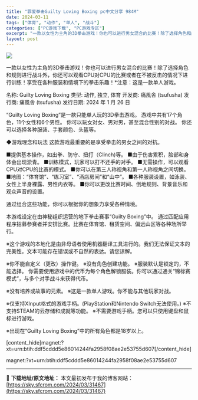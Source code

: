 ```yaml
---
title: "罪爱拳击Guilty Loving Boxing pc中文分享 984M"
date: 2024-03-11
tags: ["体育", "动作", "单人", "战斗"]
categories: ["PC游戏下载", "PC游戏专区"]
excerpt: "一款以女性为主角的3D拳击游戏！你也可以进行男女混合的比赛！除了选择角色和规则进行战斗外，你还可以观看CPU对CPU的比赛或者在不被反击的情况下进行训练！享受在各种服装和情境下的拳击乐趣！*注意：这是一款单人游戏。 名称: Guilty Loving Boxing 类型: 动作, 独立, 体育 开发&hellip;"
layout: post
---
```


<img class="game_header_image_full aligncenter" src="https://cdn.akamai.steamstatic.com/steam/apps/2597300/header.jpg?t=1706264486" />

一款以女性为主角的3D拳击游戏！你也可以进行男女混合的比赛！除了选择角色和规则进行战斗外，你还可以观看CPU对CPU的比赛或者在不被反击的情况下进行训练！享受在各种服装和情境下的拳击乐趣！*注意：这是一款单人游戏。

名称: Guilty Loving Boxing
类型: 动作, 独立, 体育
开发商: 痛風舎 (tsufusha)
发行商: 痛風舎 (tsufusha)
发行日期: 2024 年 1 月 26 日

“Guilty Loving Boxing”是一款只能单人玩的3D拳击游戏。
游戏中共有17个角色，11个女性和6个男性。
你可以玩女对女、男对男，甚至混合性别的对战。
你还可以选择各种服装、手套颜色、头盔等。

◆游戏理念和玩法
这款游戏最重要的是享受拳击的男女之间的对抗。

■提供基本操作，如出拳、防守、扭打（Clinch)等。
■由于伤害累积，脸部和身体会出现淤青。
■训练模式，玩家可以打不还手的对手。
■无需操作，可以观看CPU对CPU的比赛的模式。
■你可以在第三人称视角和第一人称视角之间切换。
■地图：“体育馆”、“练习室”、“酒店房间”和“山中”。
■各种服装设置，如泳装、女性上半身裸露、男性内衣等。
■你可以更改比赛时间、倒地规则、背景音乐和观众声音的设置。

通过组合这些功能，你可以根据你的想象力享受各种情境。

本游戏设定在由神秘组织运营的地下拳击赛事“Guilty Boxing”中。
通过匹配应用程序招募参赛者并安排比赛。比赛在体育馆、租赁空间、偏远山区等各种场所举行。

※这个游戏的本地化是由非母语者使用机器翻译工具进行的。我们无法保证文本的完美性。文本可能存在错误或不自然的表达。请您谅解。

※你不能自定义（更改）操作键。
※没有角色创建功能。
※服装默认是锁定的，不能选择。
你需要使用游戏中的代币为每个角色解锁服装。你可以通过通关“锦标赛模式”，与多个对手战斗来获得代币。

※没有培养或故事的元素。
※这是一款单人游戏。你不能与其他玩家对战。

※仅支持XInput格式的游戏手柄。(PlayStation和Nintendo Switch无法使用。)
※不支持STEAM的云存储和成就等功能。
※不需要游戏手柄。您可以只使用键盘和鼠标进行游戏。

※出现在“Guilty Loving Boxing”中的所有角色都是18岁以上。

[content_hide]magnet:?xt=urn:btih:ddf5cddd5e86014244fa2958f08ae2e53755d607[/content_hide]

<!--wechatfans start-->magnet:?xt=urn:btih:ddf5cddd5e86014244fa2958f08ae2e53755d607<!--wechatfans end-->

---
📖 **下载地址/原文地址：** 本文最初发布于我的博客网站：[https://sky.sfcrom.com/2024/03/31467](https://sky.sfcrom.com/2024/03/31467)
